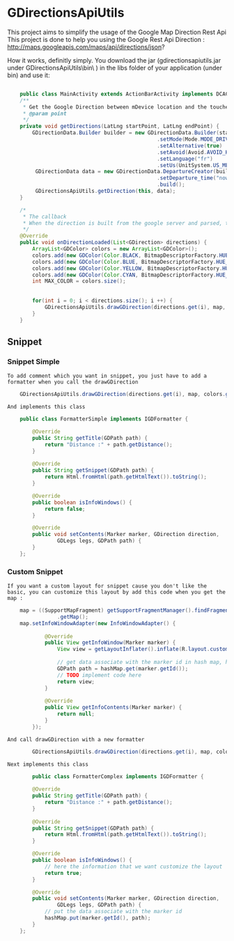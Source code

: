 GDirectionsApiUtils
===================

This project aims to simplify the usage of the Google Map Direction Rest Api
This project is done to help you using the Google Rest Api Direction : http://maps.googleapis.com/maps/api/directions/json?

How it works, definitly simply. You download the jar (gdirectionsapiutils.jar under GDirectionsApiUtils\bin\ ) in the libs folder of your application (under bin) and use it:
```JAVA

    public class MainActivity extends ActionBarActivity implements DCACallBack{
    /**
     * Get the Google Direction between mDevice location and the touched location using the Walk
     * @param point
     */
    private void getDirections(LatLng startPoint, LatLng endPoint) {
    	GDirectionData.Builder builder = new GDirectionData.Builder(startPoint, endPoint)
    	 										.setMode(Mode.MODE_DRIVING)
    	 										.setAlternative(true)
    	 										.setAvoid(Avoid.AVOID_HIGHWAYS)
    	 										.setLanguage("fr")
    	 										.setUs(UnitSystem.US_METRIC);
    	 GDirectionData data = new GDirectionData.DepartureCreator(builder)
    	 										.setDeparture_time("now")
    	 										.build();
    	 GDirectionsApiUtils.getDirection(this, data);
    }

    /*
     * The callback
     * When the direction is built from the google server and parsed, this method is called and give you the expected direction
     */
    @Override
    public void onDirectionLoaded(List<GDirection> directions) { 
        ArrayList<GDColor> colors = new ArrayList<GDColor>();
    	colors.add(new GDColor(Color.BLACK, BitmapDescriptorFactory.HUE_VIOLET));
    	colors.add(new GDColor(Color.BLUE, BitmapDescriptorFactory.HUE_AZURE));
    	colors.add(new GDColor(Color.YELLOW, BitmapDescriptorFactory.HUE_YELLOW));
    	colors.add(new GDColor(Color.CYAN, BitmapDescriptorFactory.HUE_CYAN));
    	int MAX_COLOR = colors.size();
    	
    	
        for(int i = 0; i < directions.size(); i ++) {
        	GDirectionsApiUtils.drawGDirection(directions.get(i), map, colors.get(i % MAX_COLOR));
        }
    }
```

## Snippet

### Snippet Simple

   	To add comment which you want in snippet, you just have to add a formatter when you call the drawGDirection 
```JAVA
	GDirectionsApiUtils.drawGDirection(directions.get(i), map, colors.get(i % MAX_COLOR), new FormatterSimple());
```
	And implements this class
```JAVA
	public class FormatterSimple implements IGDFormatter {

		@Override
		public String getTitle(GDPath path) {
			return "Distance :" + path.getDistance();
		}
		
		@Override
		public String getSnippet(GDPath path) {
			return Html.fromHtml(path.getHtmlText()).toString();
		}

		@Override
		public boolean isInfoWindows() {
			return false;
		}

		@Override
		public void setContents(Marker marker, GDirection direction,
				GDLegs legs, GDPath path) {
		}
	};
```


### Custom Snippet
	
	If you want a custom layout for snippet cause you don't like the basic, you can customize this layout by add this code when you get the map :
```JAVA	
	map = ((SupportMapFragment) getSupportFragmentManager().findFragmentById(R.id.map))
		        .getMap();
	map.setInfoWindowAdapter(new InfoWindowAdapter() {
			
			@Override
			public View getInfoWindow(Marker marker) {
				View view = getLayoutInflater().inflate(R.layout.custom_view, null, false);
				
				// get data associate with the marker id in hash map, here a GDPath, see below
				GDPath path = hashMap.get(marker.getId());
				// TODO implement code here
				return view;
			}
			
			@Override
			public View getInfoContents(Marker marker) {
				return null;
			}
		});

```

	And call drawGDirection with a new formatter 
```JAVA
        GDirectionsApiUtils.drawGDirection(directions.get(i), map, colors.get(i % MAX_COLOR), new FormatterComplex());
```

	Next implements this class
```JAVA
        public class FormatterComplex implements IGDFormatter {
		
		@Override
		public String getTitle(GDPath path) {
			return "Distance :" + path.getDistance();
		}
		
		@Override
		public String getSnippet(GDPath path) {
			return Html.fromHtml(path.getHtmlText()).toString();
		}

		@Override
		public boolean isInfoWindows() {
			// here the information that we want customize the layout
			return true;
		}

		@Override
		public void setContents(Marker marker, GDirection direction,
				GDLegs legs, GDPath path) {
			// put the data associate with the marker id
			hashMap.put(marker.getId(), path);
		}
	};
```
